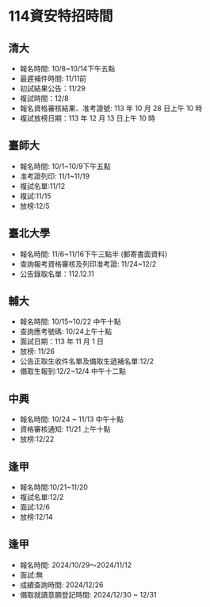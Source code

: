 # 114資安特招時間
## 清大
* 報名時間: 10/8~10/14下午五點
* 最遲補件時間: 11/11前
* 初試結果公告：11/29
* 複試時間：12/8
* 報名資格審核結果、准考證號:  113 年 10 月 28 日上午 10 時
* 複試放榜日期：113 年 12 月 13 日上午 10 時


## 臺師大
* 報名時間: 10/1~10/9下午五點
* 准考證列印: 11/1~11/19
* 複試名單:11/12
* 複試:11/15
* 放榜:12/5


## 臺北大學
* 報名時間: 11/6~11/16下午三點半 (郵寄書面資料)
* 查詢報考資格審核及列印准考證: 11/24~12/2
* 公告錄取名單：112.12.11 

## 輔大
* 報名時間: 10/15~10/22 中午十點
* 查詢應考號碼: 10/24上午十點
* 面試日期：113 年 11 月 1 日
* 放榜: 11/26
* 公告正取生收件名單及備取生遞補名單:12/2
* 備取生報到:12/2~12/4 中午十二點


## 中興
* 報名時間: 10/24 ~ 11/13 中午十點
* 資格審核通知: 11/21 上午十點
* 放榜:12/22

## 逢甲
* 報名時間:10/21~11/20
* 複試名單:12/2
* 面試:12/6
* 放榜:12/14


## 逢甲
* 報名時間: 2024/10/29～2024/11/12
* 面試:無
* 成績查詢時間: 2024/12/26
* 備取就讀意願登記時間: 2024/12/30 ~ 12/31

